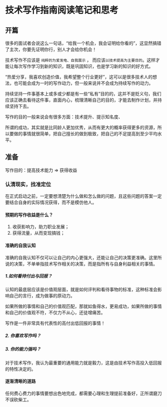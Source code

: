 # 技术写作指南阅读笔记和思考

## 开篇

很多的面试者会说这么一句话，“给我一个机会，我会证明给你看的”，这显然搞错了主次，你要先证明你行，别人才会给你机会！

技术写作不应该是 `纯粹的为爱发电、自我展示` ， 而应该`以技术提高为主要目的`。这样才能让每次写作学习到新的知识，既是巩固知识，也是学习新的知识的好方式。

“热爱分享，我喜欢创造价值，我希望整个行业更好”，这可以是很多技术人的想法，也可能会成为一时的写作动力，但一般来说并不会成为持续写作的动力。

持续坚持一件事基本上或多或少都是有一些“私有”目的的，这并不是贬义句，我们应该正确去看待这件事，直面内心，梳理清晰自己的目的，才能去制作计划，并持续坚持下去。

写作的目的一般来说会有很多方面：技术提升、提示知名度、

所谓的成功，其实就是比同龄人更加优秀，从而有更大的概率获得更多的资源，所以要做的事情就很简单，把自己擅长的做到极致，把自己的不足提高到至少平均水平。

## 准备

写作目的：提高技术能力 => 获得收益

### 认清现实，找准定位

在正式启动之前，一定要想清楚为什么做和怎么做的问题，且这些问题的答案一定要结合自身的实际情况获得，而不是模仿他人。

#### 预期的写作收益是什么？

1. 收获影响力，助力职业发展；
2. 获得流量，从而变现搞钱；

#### 准确的自我认知

准确的自我认知不仅可以让自己的内心更强大，还能让自己的决策更准确。这里所说的决策，不单单指技术写作相关的决策，而是指所有与自身利益相关的事情。

##### 1.如何看待付出与回报？

认知的最底层应该是价值观层面，就是如何评判和看待事物的标准，这种标准会影响自己的言行，成为做事的原动力。

如果所做的事情和自己的价值观匹配，那就如鱼得水，更易成功，如果所做的事情和自己的价值观不符，不仅力不从心，还徒增痛苦。

写作是一件非常具有代表性的高付出低回报的事情！

##### 2. 你喜欢写作吗？

##### 3. 你的能力强吗？

对于技术写作，我认为最重要的通用能力就是毅力，这是由技术写作高投入低回报的特性决定的。

#### 逐渐清晰的道路

任何费心费力的事情要想出色地完成，都需要心理和生理提前准备好，正所谓磨刀不误砍柴工。